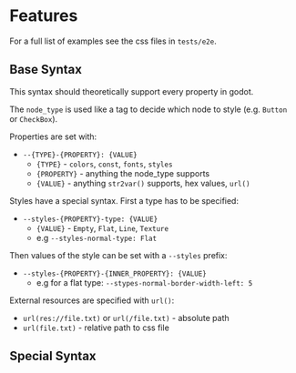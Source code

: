 # Features

For a full list of examples see the css files in `tests/e2e`.

## Base Syntax

This syntax should theoretically support every property in godot.

The `node_type` is used like a tag to decide which node to style (e.g. `Button` or `CheckBox`).

Properties are set with:

- `--{TYPE}-{PROPERTY}: {VALUE}`
  - `{TYPE}` - `colors`, `const`, `fonts`, `styles`
  - `{PROPERTY}` - anything the node_type supports
  - `{VALUE}` - anything `str2var()` supports, hex values, `url()`

Styles have a special syntax. First a type has to be specified:

- `--styles-{PROPERTY}-type: {VALUE}`
  - `{VALUE}` - `Empty`, `Flat`, `Line`, `Texture`
  - e.g `--styles-normal-type: Flat`

Then values of the style can be set with a `--styles` prefix:

- `--styles-{PROPERTY}-{INNER_PROPERTY}: {VALUE}`
  - e.g for a flat type: `--stypes-normal-border-width-left: 5`

External resources are specified with `url()`:

- `url(res://file.txt)` or `url(/file.txt)` - absolute path
- `url(file.txt)` - relative path to css file

## Special Syntax
